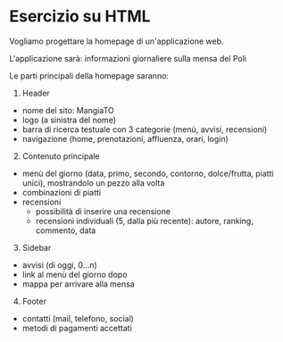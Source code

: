 # Esercizio su HTML

Vogliamo progettare la homepage di un'applicazione web.

L'applicazione sarà: informazioni giornaliere sulla mensa del Poli

Le parti principali della homepage saranno:

1. Header
  * nome del sito: MangiaTO
  * logo (a sinistra del nome)
  * barra di ricerca testuale con 3 categorie (menù, avvisi, recensioni)
  * navigazione (home, prenotazioni, affluenza, orari, login)

2. Contenuto principale
  * menù del giorno (data, primo, secondo, contorno, dolce/frutta, piatti unici), mostrandolo un pezzo alla volta
  * combinazioni di piatti
  * recensioni
    * possibilità di inserire una recensione
    * recensioni individuali (5, dalla più recente): autore, ranking, commento, data

3. Sidebar
  * avvisi (di oggi, 0...n)
  * link al menù del giorno dopo
  * mappa per arrivare alla mensa

4. Footer
  * contatti (mail, telefono, social)
  * metodi di pagamenti accettati
